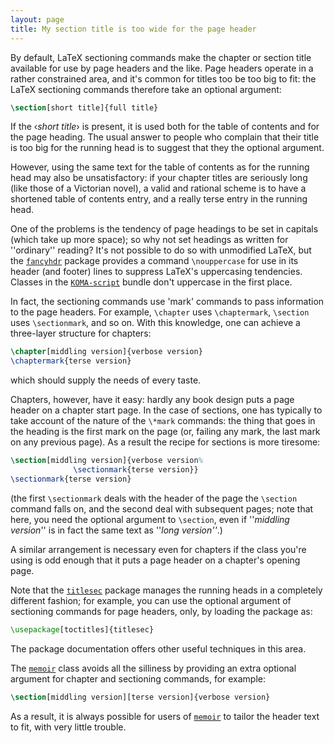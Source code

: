 ```yaml
---
layout: page
title: My section title is too wide for the page header
---
```


By default, LaTeX sectioning commands make the chapter or section
title available for use by page headers and the like.  Page headers
operate in a rather constrained area, and it's common for titles too
be too big to fit: the LaTeX sectioning commands therefore take an
optional argument:
```latex
\section[short title]{full title}
```
If the &lsaquo;_short title_&rsaquo; is present, it is used both for the table of
contents and for the page heading.  The usual answer to people who
complain that their title is too big for the running head is to
suggest that they the optional argument.

However, using the same text for the table of contents as for the
running head may also be unsatisfactory: if your chapter titles are
seriously long (like those of a Victorian novel), a valid and rational
scheme is to have a shortened table of contents entry, and a really
terse entry in the running head.

One of the problems is the tendency of page headings to be set in
capitals (which take up more space); so why not set headings as written
for ''ordinary'' reading?  It's not possible to do so with unmodified
LaTeX, but the [`fancyhdr`](http://ctan.org/pkg/fancyhdr) package provides a command
`\nouppercase` for use in its header (and footer) lines to suppress
LaTeX's uppercasing tendencies.  Classes in the [`KOMA-script`](http://ctan.org/pkg/KOMA-script)
bundle don't uppercase in the first place.

In fact, the sectioning commands use 'mark' commands to pass
information to the page headers.  For example, `\chapter` uses
`\chaptermark`, `\section` uses `\sectionmark`, and so on.  With
this knowledge, one can achieve a three-layer structure for chapters:
```latex
\chapter[middling version]{verbose version}
\chaptermark{terse version}
```
which should supply the needs of every taste.

Chapters, however, have it easy: hardly any book design puts a page
header on a chapter start page.  In the case of sections, one has
typically to take account of the nature of the `\*mark` commands:
the thing that goes in the heading is the first mark on the page (or,
failing any mark, the last mark on any previous page).  As a result
the recipe for sections is more tiresome:
```latex
\section[middling version]{verbose version%
              \sectionmark{terse version}}
\sectionmark{terse version}
```
(the first `\sectionmark` deals with the header of the page the
`\section` command falls on, and the second deal with subsequent
pages; note that here, you need the optional argument to `\section`,
even if ''_middling version_'' is in fact the same text as
''_long version''_.)

A similar arrangement is necessary even for chapters if the class
you're using is odd enough that it puts a page header on a chapter's
opening page.

Note that the [`titlesec`](http://ctan.org/pkg/titlesec) package manages the running heads in
a completely different fashion; for example, you can use the optional
argument of sectioning commands for page headers, only, by loading the
package as:
```latex
\usepackage[toctitles]{titlesec}
```
The package documentation offers other useful techniques in this area.

The [`memoir`](http://ctan.org/pkg/memoir) class avoids all the silliness by providing an
extra optional argument for chapter and sectioning commands, for
example:
```latex
\section[middling version][terse version]{verbose version}
```
As a result, it is always possible for users of [`memoir`](http://ctan.org/pkg/memoir) to
tailor the header text to fit, with very little trouble.


